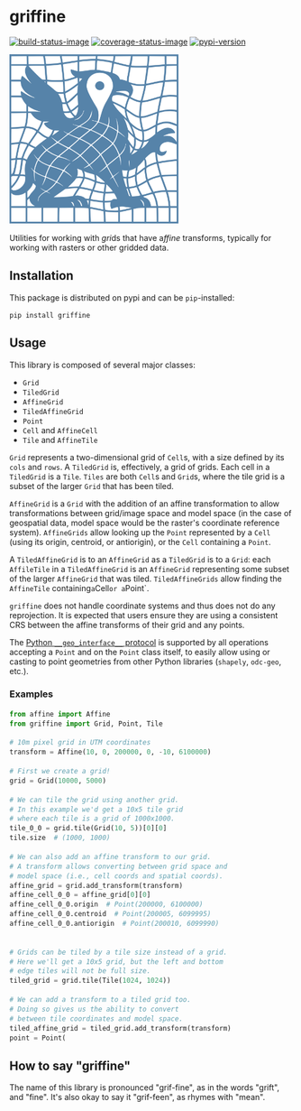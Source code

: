 # griffine

[![build-status-image]][build-status]
[![coverage-status-image]][codecov]
[![pypi-version]][pypi]

<img src="./images/griffine_logo_flattened_recolor.svg" width=300>

Utilities for working with *gri*ds that have a*ffine* transforms, typically for
working with rasters or other gridded data.

## Installation

This package is distributed on pypi and can be `pip`-installed:

```commandline
pip install griffine
```

## Usage

This library is composed of several major classes:

* `Grid`
* `TiledGrid`
* `AffineGrid`
* `TiledAffineGrid`
* `Point`
* `Cell` and `AffineCell`
* `Tile` and `AffineTile`

`Grid` represents a two-dimensional grid of `Cell`s, with a size defined by its
`cols` and `rows`. A `TiledGrid` is, effectively, a grid of grids. Each cell in
a `TiledGrid` is a `Tile`. `Tiles` are both `Cell`s and `Grid`s, where the tile
grid is a subset of the larger `Grid` that has been tiled.

`AffineGrid` is a `Grid` with the addition of an affine transformation to allow
transformations between grid/image space and model space (in the case of
geospatial data, model space would be the raster's coordinate reference
system). `AffineGrids` allow looking up the `Point` represented by a `Cell`
(using its origin, centroid, or antiorigin), or the `Cell` containing a
`Point`.

A `TiledAffineGrid` is to an `AffineGrid` as a `TiledGrid` is to a `Grid`: each
`AffileTile` in a `TiledAffineGrid` is an `AffineGrid` representing some subset
of the larger `AffineGrid` that was tiled. `TiledAffineGrids` allow finding the
`AffineTile` containing` a `Cell` or a `Point`.

`griffine` does not handle coordinate systems and thus does not do any
reprojection. It is expected that users ensure they are using a consistent CRS
between the affine transforms of their grid and any points.

The [Python `__geo_interface__`
protocol](https://gist.github.com/sgillies/2217756) is supported by all
operations accepting a `Point` and on the `Point` class itself, to easily allow
using or casting to point geometries from other Python libraries (`shapely`,
`odc-geo`, etc.).

### Examples

```python
from affine import Affine
from griffine import Grid, Point, Tile

# 10m pixel grid in UTM coordinates
transform = Affine(10, 0, 200000, 0, -10, 6100000)

# First we create a grid!
grid = Grid(10000, 5000)

# We can tile the grid using another grid.
# In this example we'd get a 10x5 tile grid
# where each tile is a grid of 1000x1000.
tile_0_0 = grid.tile(Grid(10, 5))[0][0]
tile.size  # (1000, 1000)

# We can also add an affine transform to our grid.
# A transform allows converting between grid space and
# model space (i.e., cell coords and spatial coords).
affine_grid = grid.add_transform(transform)
affine_cell_0_0 = affine_grid[0][0]
affine_cell_0_0.origin  # Point(200000, 6100000)
affine_cell_0_0.centroid  # Point(200005, 6099995)
affine_cell_0_0.antiorigin  # Point(200010, 6099990)


# Grids can be tiled by a tile size instead of a grid.
# Here we'll get a 10x5 grid, but the left and bottom
# edge tiles will not be full size.
tiled_grid = grid.tile(Tile(1024, 1024))

# We can add a transform to a tiled grid too.
# Doing so gives us the ability to convert
# between tile coordinates and model space.
tiled_affine_grid = tiled_grid.add_transform(transform)
point = Point(
```

## How to say "griffine"

The name of this library is pronounced "grif-fine", as in the words "grift",
and "fine". It's also okay to say it "grif-feen", as rhymes with "mean".

[build-status-image]: https://github.com/jkeifer/griffine/actions/workflows/ci.yml/badge.svg
[build-status]: https://github.com/jkeifer/griffine/actions/workflows/ci.yml
[coverage-status-image]: https://img.shields.io/codecov/c/github/jkeifer/griffine/main.svg
[codecov]: https://codecov.io/github/jkeifer/griffine?branch=main
[pypi-version]: https://img.shields.io/pypi/v/griffine.svg
[pypi]: https://pypi.org/project/griffine/
